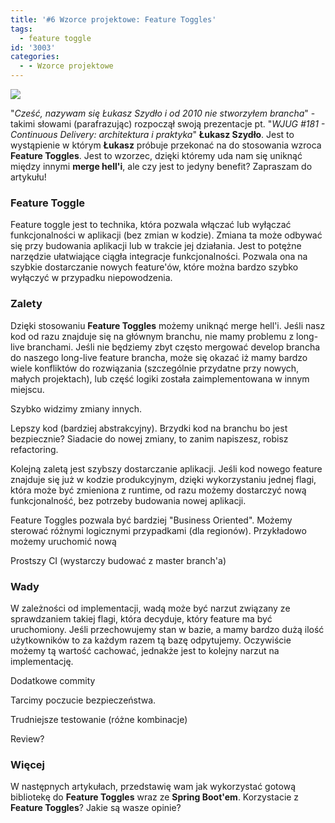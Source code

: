 ```yaml
---
title: '#6 Wzorce projektowe: Feature Toggles'
tags:
  - feature toggle
id: '3003'
categories:
  - - Wzorce projektowe
---
```


![](http://codecouple.pl/wp-content/uploads/2017/03/designPatternArt.png)

"_Cześć, nazywam się Łukasz Szydło i od 2010 nie stworzyłem brancha_" - takimi słowami (parafrazując) rozpoczął swoją prezentacje pt. "_WJUG #181 - Continuous Delivery: architektura i praktyka_" **Łukasz Szydło**. Jest to wystąpienie w którym **Łukasz** próbuje przekonać na do stosowania wzroca **Feature Toggles**. Jest to wzorzec, dzięki któremy uda nam się uniknąć między innymi **merge hell'i**, ale czy jest to jedyny benefit? Zapraszam do artykułu!
<!-- more -->
### Feature Toggle

Feature toggle jest to technika, która pozwala włączać lub wyłączać funkcjonalności w aplikacji (bez zmian w kodzie). Zmiana ta może odbywać się przy budowania aplikacji lub w trakcie jej działania. Jest to potężne narzędzie ułatwiające ciągła integracje funkcjonalności. Pozwala ona na szybkie dostarczanie nowych feature'ów, które można bardzo szybko wyłączyć w przypadku niepowodzenia.

### Zalety

Dzięki stosowaniu **Feature Toggles** możemy uniknąć merge hell'i. Jeśli nasz kod od razu znajduje się na głównym branchu, nie mamy problemu z long-live branchami. Jeśli nie będziemy zbyt często mergować develop brancha do naszego long-live feature brancha, może się okazać iż mamy bardzo wiele konfliktów do rozwiązania (szczególnie przydatne przy nowych, małych projektach), lub część logiki została zaimplementowana w innym miejscu.

Szybko widzimy zmiany innych.

Lepszy kod (bardziej abstrakcyjny). Brzydki kod na branchu bo jest bezpiecznie? Siadacie do nowej zmiany, to zanim napiszesz, robisz refactoring.

Kolejną zaletą jest szybszy dostarczanie aplikacji. Jeśli kod nowego feature znajduje się już w kodzie produkcyjnym, dzięki wykorzystaniu jednej flagi, która może być zmieniona z runtime, od razu możemy dostarczyć nową funkcjonalność, bez potrzeby budowania nowej aplikacji.

Feature Toggles pozwala być bardziej "Business Oriented".  Możemy sterować różnymi logicznymi przypadkami (dla regionów). Przykładowo możemy uruchomić nową

Prostszy CI (wystarczy budować z master branch'a)

### Wady

W zależności od implementacji, wadą może być narzut związany ze sprawdzaniem takiej flagi, która decyduje, który feature ma być uruchomiony. Jeśli przechowujemy stan w bazie, a mamy bardzo dużą ilość użytkowników to za każdym razem tą bazę odpytujemy. Oczywiście możemy tą wartość cachować, jednakże jest to kolejny narzut na implementację.

Dodatkowe commity

Tarcimy poczucie bezpieczeństwa.

Trudniejsze testowanie (różne kombinacje)

Review?

### Więcej

W następnych artykułach, przedstawię wam jak wykorzystać gotową bibliotekę do **Feature Toggles** wraz ze **Spring Boot'em**. Korzystacie z **Feature Toggles**? Jakie są wasze opinie?